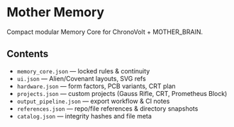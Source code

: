 # Mother Memory

Compact modular Memory Core for ChronoVolt + MOTHER_BRAIN.

## Contents
- `memory_core.json` — locked rules & continuity
- `ui.json` — Alien/Covenant layouts, SVG refs
- `hardware.json` — form factors, PCB variants, CRT plan
- `projects.json` — custom projects (Gauss Rifle, CRT, Prometheus Block)
- `output_pipeline.json` — export workflow & CI notes
- `references.json` — repo/file references & directory snapshots
- `catalog.json` — integrity hashes and file meta
